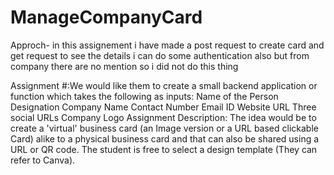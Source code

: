 # ManageCompanyCard


Approch- in this assignement i have made a post request to create card and get request to see the details i can do some authentication also but from company there are no mention so i did not do this thing

Assignment #:We would like them to create a small backend application or function which takes the following as inputs:
Name of the Person 
Designation
Company Name
Contact Number
Email ID
Website URL
Three social URLs
Company Logo
Assignment Description: The idea would be to create a 'virtual' business card (an Image version or a URL based clickable Card) alike to a physical business card and that can also be shared using a URL or QR code. The student is free to select a design template (They can refer to Canva).
